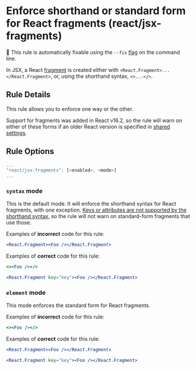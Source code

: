 # Enforce shorthand or standard form for React fragments (react/jsx-fragments)

🔧 This rule is automatically fixable using the `--fix` [flag](https://eslint.org/docs/latest/user-guide/command-line-interface#--fix) on the command line.

In JSX, a React [fragment] is created either with `<React.Fragment>...</React.Fragment>`, or, using the shorthand syntax, `<>...</>`.

## Rule Details

This rule allows you to enforce one way or the other.

Support for fragments was added in React v16.2, so the rule will warn on either of these forms if an older React version is specified in [shared settings][shared_settings].

## Rule Options

```js
...
"react/jsx-fragments": [<enabled>, <mode>]
...
```

### `syntax` mode

This is the default mode. It will enforce the shorthand syntax for React fragments, with one exception. [Keys or attributes are not supported by the shorthand syntax][short_syntax], so the rule will not warn on standard-form fragments that use those.

Examples of **incorrect** code for this rule:

```jsx
<React.Fragment><Foo /></React.Fragment>
```

Examples of **correct** code for this rule:

```jsx
<><Foo /></>
```

```jsx
<React.Fragment key="key"><Foo /></React.Fragment>
```

### `element` mode

This mode enforces the standard form for React fragments.

Examples of **incorrect** code for this rule:

```jsx
<><Foo /></>
```

Examples of **correct** code for this rule:

```jsx
<React.Fragment><Foo /></React.Fragment>
```

```jsx
<React.Fragment key="key"><Foo /></React.Fragment>
```

[fragment]: https://reactjs.org/docs/fragments.html
[shared_settings]: /README.md#configuration
[short_syntax]: https://reactjs.org/docs/fragments.html#short-syntax
